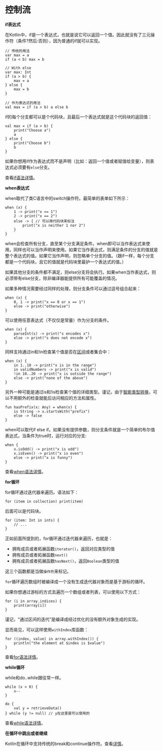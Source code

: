 # 控制流

**if表达式**

在Kotlin中，<a>if</a>是一个表达式，也就是说它可以返回一个值。因此就没有了三元操作符（条件?然后:否则），因为普通的<a>if</a>就可以实现。

```
// 传统的用法
var max = a 
if (a < b) max = b

// With else 
var max: Int
if (a > b) {
    max = a
} else {
    max = b
}
 
// 作为表达式的用法 
val max = if (a > b) a else b
```

<a>if</a>的每个分支都可以是个代码块，且最后一个表达式就是这个代码块的返回值：

```
val max = if (a > b) {
    print("Choose a")
    a
} else {
    print("Choose b")
    b
}
```

如果你想用<a>if</a>作为表达式而不是声明（比如：返回一个值或者赋值给变量），则表达式必须要有`else`分支。

[TODO]: 跳转到语法的if段落

查看[if语法详情](../7-Reference/7.1-Grammar.md)。

**when表达式**

<a>when</a>取代了类C语言中的switch操作符。最简单的表单如下所示：

```
when (x) {
    1 -> print("x == 1")
    2 -> print("x == 2")
    else -> { // 可以用代码块来标注
        print("x is neither 1 nor 2")
    }
}
```

<a>when</a>会检查所有分支，直至某个分支满足条件。<a>when</a>即可以当作表达式来使用，同样也可以当作声明来使用。如果它当作表达式，则满足条件的分支的值就是整个表达式的值。如果它当作声明，则忽略单个分支的值。（跟<a>if</a>一样，每个分支都是一个代码块，且它的值就是代码块里最护一个表达式的值。）

如果其他分支的条件都不满足，则<a>else</a>分支将会执行。如果<a>when</a>当作表达式，则必须带有<a>else</a>分支，除非编译器能提供所有可能覆盖的情况。

如果多种情况需要经过同样的处理，则分支条件可以通过逗号组合起来：

```
when (x) {
    0, 1 -> print("x == 0 or x == 1")
    else -> print("otherwise")
}
```

可以使用任意表达式（不仅仅是常量）作为分支的条件。

```
when (x) {
    parseInt(s) -> print("s encodes x")
    else -> print("s does not encode x")
}
```

同样支持通过<a>in</a>和!<a>in</a>检查某个值是否在[区间](../6-Others/6.3-Ranges.md)或者集合中：

```
when (x) {
    in 1..10 -> print("x is in the range")
    in validNumbers -> print("x is valid")
    !in 10..20 -> print("x is outside the range")
    else -> print("none of the above")
}
```

[TODO]: 跳转到智能类型转换段落

另外一种可能是通过<a>is</a>和!<a>is</a>检查某个值的详细类型。谨记，由于[智能类型转换](../6-Others/6.4-Type_Checks_and_Casts.md)，可以不用额外的检查就能后访问相应的方法和属性。

```
fun hasPrefix(x: Any) = when(x) {
    is String -> x.startsWith("prefix")
    else -> false
}
```

<a>when</a>可以取代<a>if else if</a>。如果没有提供参数，则分支条件就是一个简单的布尔值表达式，当条件为true时，运行对应的分支:

```
when {
    x.isOdd() -> print("x is odd")
    x.isEven() -> print("x is even")
    else -> print("x is funny")
}
```

[TODO]: 跳转到语法的when段落

查看[when语法详情](../7-Reference/7.1-Grammar.md)。

**for循环**

<a>for</a>循环通过迭代器来遍历。语法如下：

```
for (item in collection) print(item)
```

后面可以是代码块。

```
for (item: Int in ints) {
    // ...
}
```

正如前面所提到的，<a>for</a>循环通过迭代器来遍历，也就是：
 - 拥有成员或者拓展函数`iterator()`，返回对应类型的值
  - 拥有成员或者拓展函数`next()`
  - 拥有成员或者拓展函数`hasNext()`，返回`Boolean`类型的值

这三个函数都是当做`操作符`来标记。

`for`循环遍历数组时被编译成一个没有生成迭代器对象而是基于游标的循环。

如果你想通过游标的方式去遍历一个数组或者列表，可以使用以下方式：

```
for (i in array.indices) {
    print(array[i])
}
```

谨记，“通过区间的迭代”是编译成经过优化的没有额外对象生成的实现。

显而易见，可以这样使用`withIndex`库函数：

```
for ((index, value) in array.withIndex()) {
    println("the element at $index is $value")
}
```

[TODO]: 跳转到语法的for段落

查看[for语法详情](../7-Reference/7.1-Grammar.md)。

**while循环**

<a>while</a>和<a>do</a>..<a>while</a>跟往常一样。

```
while (x > 0) {
    x--
}

do {
    val y = retrieveData()
} while (y != null) // y在这里是可以使用的
```

[TODO]: 跳转到语法的while段落

查看[while语法详情](../7-Reference/7.1-Grammar.md)。

**在循环中跳出或者继续**

Kotlin在循环中支持传统的<a>break</a>和<a>continue</a>操作符。查看[详情](../3-Basics/3.4-Returns_and_Jumps.md)。